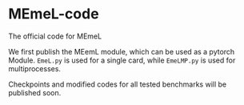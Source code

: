 # MEmeL-code
The official code for MEmeL

We first publish the MEemL module, which can be used as a pytorch Module. ```EmeL.py``` is used for a single card, while ```EmeLMP.py``` is used for multiprocesses.

Checkpoints and modified codes for all tested benchmarks will be published soon.
